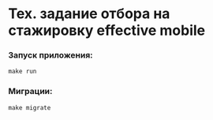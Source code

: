 # Тех. задание отбора на стажировку effective mobile
### Запуск приложения:
```
make run
```
### Миграции:
```
make migrate
```
